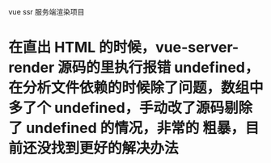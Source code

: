 vue ssr 服务端渲染项目

# 在直出 HTML 的时候，vue-server-render 源码的里执行报错 undefined，在分析文件依赖的时候除了问题，数组中多了个 undefined，手动改了源码剔除了 undefined 的情况，非常的 粗暴，目前还没找到更好的解决办法

